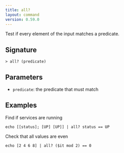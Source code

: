 ```yaml
---
title: all?
layout: command
version: 0.59.0
---
```


Test if every element of the input matches a predicate.

## Signature

```> all? (predicate)```

## Parameters

 -  `predicate`: the predicate that must match

## Examples

Find if services are running
```shell
echo [[status]; [UP] [UP]] | all? status == UP
```

Check that all values are even
```shell
echo [2 4 6 8] | all? ($it mod 2) == 0
```

